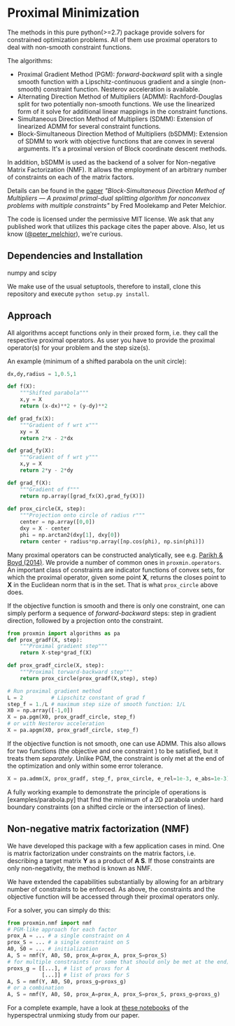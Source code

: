 # Proximal Minimization

The methods in this pure python(>=2.7) package provide solvers for constrained optimization problems. All of them use proximal operators to deal with non-smooth constraint functions.

The algorithms:

* Proximal Gradient Method (PGM): *forward-backward* split with a single smooth function with a Lipschitz-continuous gradient and a single (non-smooth) constraint function. Nesterov acceleration is available.
* Alternating Direction Method of Multipliers (ADMM): Rachford-Douglas split for two potentially non-smooth functions. We use the linearized form of it solve for additional linear mappings in the constraint functions.
* Simultaneous Direction Method of Multipliers (SDMM): Extension of linearized ADMM for several constraint functions.
* Block-Simultaneous Direction Method of Multipliers (bSDMM): Extension of SDMM to work with objective functions that are convex in several arguments. It's a proximal version of Block coordinate descent methods.

In addition, bSDMM is used as the backend of a solver for Non-negative Matrix Factorization (NMF). It allows the employment of an arbitrary number of constraints on each of the matrix factors.

Details can be found in the [paper](http://arxiv.org/abs/1708.09066) *"Block-Simultaneous Direction Method of Multipliers — A proximal primal-dual splitting algorithm for nonconvex problems with multiple constraints"* by Fred Moolekamp and Peter Melchior.

The code is licensed under the permissive MIT license. We ask that any published work that utilizes this package cites the paper above. Also, let us know ([@peter_melchior](https://twitter.com/peter_melchior)), we're curious.

## Dependencies and Installation

numpy and scipy

We make use of the usual setuptools, therefore to install, clone this repository and execute `python setup.py install`.

## Approach

All algorithms accept functions only in their proxed form, i.e. they call the respective proximal operators. As user you have to provide the proximal operator(s) for your problem and the step size(s).

An example (minimum of a shifted parabola on the unit circle):

```python
dx,dy,radius = 1,0.5,1

def f(X):
    """Shifted parabola"""
    x,y = X
    return (x-dx)**2 + (y-dy)**2

def grad_fx(X):
    """Gradient of f wrt x"""
    xy = X
    return 2*x - 2*dx

def grad_fy(X):
    """Gradient of f wrt y"""
    x,y = X
    return 2*y - 2*dy

def grad_f(X):
    """Gradient of f"""
    return np.array([grad_fx(X),grad_fy(X)])
  
def prox_circle(X, step):
    """Projection onto circle of radius r"""
    center = np.array([0,0])
    dxy = X - center
    phi = np.arctan2(dxy[1], dxy[0])
    return center + radius*np.array([np.cos(phi), np.sin(phi)])
```

Many proximal operators can be constructed analytically, see e.g. [Parikh & Boyd (2014)](https://web.stanford.edu/~boyd/papers/prox_algs.html). We provide a number of common ones in `proxmin.operators`. An important class of constraints are indicator functions of convex sets, for which the proximal operator, given some point **X**, returns the closes point to **X** in the Euclidean norm that is in the set. That is what `prox_circle` above does.

If the objective function is smooth and there is only one constraint, one can simply perform a sequence of *forward-backward* steps:  step in gradient direction, followed by a projection onto the constraint.

```python
from proxmin import algorithms as pa
def prox_gradf(X, step):
    """Proximal gradient step"""
    return X-step*grad_f(X)

def prox_gradf_circle(X, step):
    """Proximal torward-backward step"""
    return prox_circle(prox_gradf(X,step), step)

# Run proximal gradient method
L = 2         # Lipschitz constant of grad f
step_f = 1./L # maximum step size of smooth function: 1/L
X0 = np.array([-1,0])
X = pa.pgm(X0, prox_gradf_circle, step_f)
# or with Nesterov acceleration
X = pa.apgm(X0, prox_gradf_circle, step_f)  
```

If the objective function is not smooth, one can use ADMM. This also allows for two functions (the objective and one constraint ) to be satisfied, but it treats them *separately*. Unlike PGM, the constraint is only met at the end of the optimization and only within some error tolerance.

```python
X = pa.admm(X, prox_gradf, step_f, prox_circle, e_rel=1e-3, e_abs=1e-3)
```

A fully working example to demonstrate the principle of operations is [examples/parabola.py] that find the minimum of a 2D parabola under hard boundary constraints (on a shifted circle or the intersection of lines).

## Non-negative matrix factorization (NMF)

We have developed this package with a few application cases in mind. One is matrix factorization under constraints on the matrix factors, i.e. describing a target matrix **Y** as a product of **A S**. If those constraints are only non-negativity, the method is known as NMF.

We have extended the capabilities substantially by allowing for an arbitrary number of constraints to be enforced. As above, the constraints and the objective function will be accessed through their proximal operators only.

For a solver, you can simply do this:

```python
from proxmin.nmf import nmf
# PGM-like approach for each factor
prox_A = ... # a single constraint on A
prox_S = ... # a single constraint on S
A0, S0 = ... # initialization
A, S = nmf(Y, A0, S0, prox_A=prox_A, prox_S=prox_S)
# for multiple constraints (or some that should only be met at the end)
proxs_g = [[...], # list of proxs for A
           [...]] # list of proxs for S
A, S = nmf(Y, A0, S0, proxs_g=proxs_g)
# or a combination
A, S = nmf(Y, A0, S0, prox_A=prox_A, prox_S=prox_S, proxs_g=proxs_g)
```

For a complete example, have a look at [these notebooks](https://github.com/fred3m/hyperspectral) of the hyperspectral unmixing study from our paper.